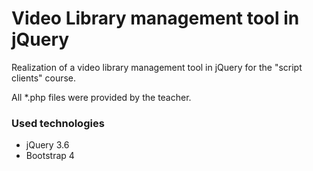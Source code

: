 # Video Library management tool in jQuery

Realization of a video library management tool in jQuery for the "script clients" course.

All *.php files were provided by the teacher.

### Used technologies

* jQuery 3.6
* Bootstrap 4